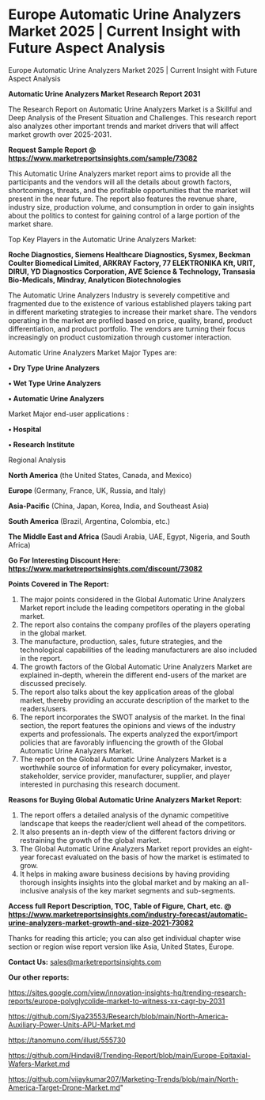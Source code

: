 # Europe Automatic Urine Analyzers Market 2025 | Current Insight with Future Aspect Analysis
Europe Automatic Urine Analyzers Market 2025 | Current Insight with Future Aspect Analysis

<strong>Automatic Urine Analyzers Market Research Report 2031</strong>

The Research Report on Automatic Urine Analyzers Market is a Skillful and Deep Analysis of the Present Situation and Challenges. This research report also analyzes other important trends and market drivers that will affect market growth over 2025-2031.

<strong>Request Sample Report @ <a href=https://www.marketreportsinsights.com/sample/73082>https://www.marketreportsinsights.com/sample/73082</a></strong>

This Automatic Urine Analyzers market report aims to provide all the participants and the vendors will all the details about growth factors, shortcomings, threats, and the profitable opportunities that the market will present in the near future. The report also features the revenue share, industry size, production volume, and consumption in order to gain insights about the politics to contest for gaining control of a large portion of the market share.

Top Key Players in the Automatic Urine Analyzers Market:

<strong>Roche Diagnostics, Siemens Healthcare Diagnostics, Sysmex, Beckman Coulter Biomedical Limited, ARKRAY Factory, 77 ELEKTRONIKA Kft, URIT, DIRUI, YD Diagnostics Corporation, AVE Science & Technology, Transasia Bio-Medicals, Mindray, Analyticon Biotechnologies</strong>

The Automatic Urine Analyzers Industry is severely competitive and fragmented due to the existence of various established players taking part in different marketing strategies to increase their market share. The vendors operating in the market are profiled based on price, quality, brand, product differentiation, and product portfolio. The vendors are turning their focus increasingly on product customization through customer interaction.

Automatic Urine Analyzers Market Major Types are:

<strong>• Dry Type Urine Analyzers

• Wet Type Urine Analyzers

• Automatic Urine Analyzers</strong>

Market Major end-user applications :

<strong>• Hospital

• Research Institute</strong>

Regional Analysis

</u><strong><b>North America</b></strong> (the United States, Canada, and Mexico)

<strong><b>Europe </b></strong>(Germany, France, UK, Russia, and Italy)

<strong><b>Asia-Pacific</b></strong> (China, Japan, Korea, India, and Southeast Asia)

<strong><b>South America</b></strong> (Brazil, Argentina, Colombia, etc.)

<strong><b>The Middle East and Africa</b></strong> (Saudi Arabia, UAE, Egypt, Nigeria, and South Africa)

<strong>Go For Interesting Discount Here: <a href=https://www.marketreportsinsights.com/discount/73082>https://www.marketreportsinsights.com/discount/73082</a></strong>

<strong>Points Covered in The Report:</strong>
<ol>
  <li>The major points considered in the Global Automatic Urine Analyzers Market report include the leading competitors operating in the global market.</li>
  <li>The report also contains the company profiles of the players operating in the global market.</li>
  <li>The manufacture, production, sales, future strategies, and the technological capabilities of the leading manufacturers are also included in the report.</li>
  <li>The growth factors of the Global Automatic Urine Analyzers Market are explained in-depth, wherein the different end-users of the market are discussed precisely.</li>
  <li>The report also talks about the key application areas of the global market, thereby providing an accurate description of the market to the readers/users.</li>
  <li>The report incorporates the SWOT analysis of the market. In the final section, the report features the opinions and views of the industry experts and professionals. The experts analyzed the export/import policies that are favorably influencing the growth of the Global Automatic Urine Analyzers Market.</li>
  <li>The report on the Global Automatic Urine Analyzers Market is a worthwhile source of information for every policymaker, investor, stakeholder, service provider, manufacturer, supplier, and player interested in purchasing this research document.</li>
</ol>
<strong>Reasons for Buying Global Automatic Urine Analyzers Market Report:</strong>

<ol>
  <li>The report offers a detailed analysis of the dynamic competitive landscape that keeps the reader/client well ahead of the competitors.</li>
  <li>It also presents an in-depth view of the different factors driving or restraining the growth of the global market.</li>
  <li>The Global Automatic Urine Analyzers Market report provides an eight-year forecast evaluated on the basis of how the market is estimated to grow.</li>
  <li>It helps in making aware business decisions by having providing thorough insights insights into the global market and by making an all-inclusive analysis of the key market segments and sub-segments.</li>
</ol>
<strong>Access full Report Description, TOC, Table of Figure, Chart, etc. @ <a href=https://www.marketreportsinsights.com/industry-forecast/automatic-urine-analyzers-market-growth-and-size-2021-73082>https://www.marketreportsinsights.com/industry-forecast/automatic-urine-analyzers-market-growth-and-size-2021-73082</a></strong>


Thanks for reading this article; you can also get individual chapter wise section or region wise report version like Asia, United States, Europe.

<strong>Contact Us:</strong>
sales@marketreportsinsights.com

<strong>Our other reports:</strong>

<a href=https://sites.google.com/view/innovation-insights-hq/trending-research-reports/europe-polyglycolide-market-to-witness-xx-cagr-by-2031>https://sites.google.com/view/innovation-insights-hq/trending-research-reports/europe-polyglycolide-market-to-witness-xx-cagr-by-2031</a>

<a href=https://github.com/Siya23553/Research/blob/main/North-America-Auxiliary-Power-Units-APU-Market.md>https://github.com/Siya23553/Research/blob/main/North-America-Auxiliary-Power-Units-APU-Market.md</a>

<a href=https://tanomuno.com/illust/555730>https://tanomuno.com/illust/555730</a>

<a href=https://github.com/Hindavi8/Trending-Report/blob/main/Europe-Epitaxial-Wafers-Market.md>https://github.com/Hindavi8/Trending-Report/blob/main/Europe-Epitaxial-Wafers-Market.md</a>

<a href=https://github.com/vijaykumar207/Marketing-Trends/blob/main/North-America-Target-Drone-Market.md>https://github.com/vijaykumar207/Marketing-Trends/blob/main/North-America-Target-Drone-Market.md</a>"
